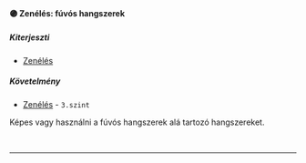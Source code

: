 #### 🟣 Zenélés: fúvós hangszerek

##### Kiterjeszti
- [Zenélés](../kepzettsegek/zeneles.md)

##### Követelmény
- [Zenélés](../kepzettsegek/zeneles.md) - `3.szint`

Képes vagy használni a fúvós hangszerek alá tartozó hangszereket.

<br />

---
